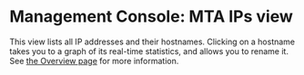 # Management Console: MTA IPs view

This view lists all IP addresses and their hostnames.  Clicking on a hostname
takes you to a graph of its real-time statistics, and allows you to rename it. See
[the Overview page](mgmt-overview#filtering-the-graph) for more information.
